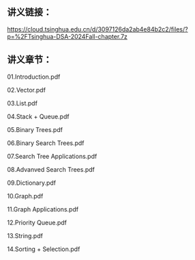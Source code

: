 ## 讲义链接：

<https://cloud.tsinghua.edu.cn/d/3097126da2ab4e84b2c2/files/?p=%2FTsinghua-DSA-2024Fall-chapter.7z>

## 讲义章节：

01.Introduction.pdf

02.Vector.pdf

03.List.pdf

04.Stack + Queue.pdf

05.Binary Trees.pdf

06.Binary Search Trees.pdf

07.Search Tree Applications.pdf

08.Advanved Search Trees.pdf

09.Dictionary.pdf

10.Graph.pdf

11.Graph Applications.pdf

12.Priority Queue.pdf

13.String.pdf

14.Sorting + Selection.pdf